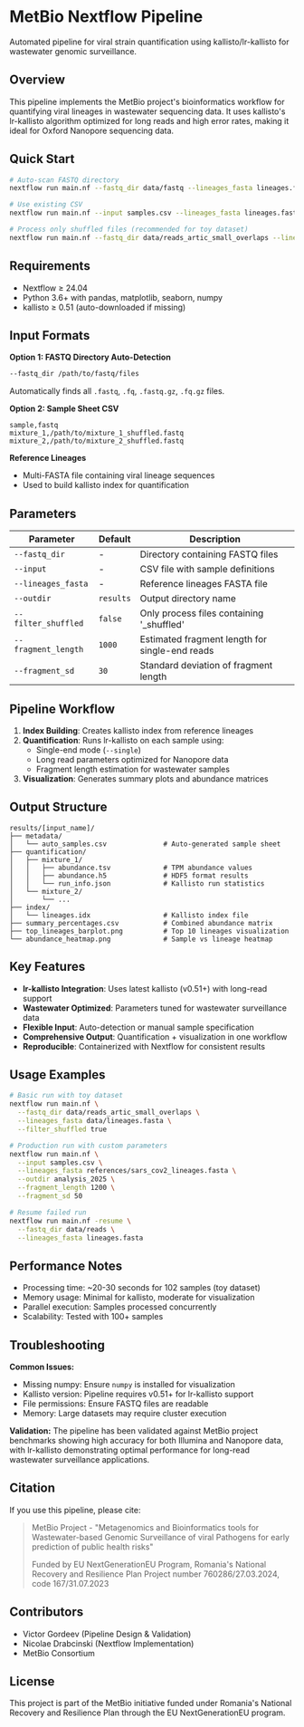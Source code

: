 # MetBio Nextflow Pipeline

Automated pipeline for viral strain quantification using kallisto/lr-kallisto for wastewater genomic surveillance.

## Overview

This pipeline implements the MetBio project's bioinformatics workflow for quantifying viral lineages in wastewater sequencing data. It uses kallisto's lr-kallisto algorithm optimized for long reads and high error rates, making it ideal for Oxford Nanopore sequencing data.

## Quick Start

```bash
# Auto-scan FASTQ directory
nextflow run main.nf --fastq_dir data/fastq --lineages_fasta lineages.fasta

# Use existing CSV
nextflow run main.nf --input samples.csv --lineages_fasta lineages.fasta

# Process only shuffled files (recommended for toy dataset)
nextflow run main.nf --fastq_dir data/reads_artic_small_overlaps --lineages_fasta data/lineages.fasta --filter_shuffled true
```

## Requirements

- Nextflow ≥ 24.04
- Python 3.6+ with pandas, matplotlib, seaborn, numpy
- kallisto ≥ 0.51 (auto-downloaded if missing)

## Input Formats

**Option 1: FASTQ Directory Auto-Detection**
```bash
--fastq_dir /path/to/fastq/files
```
Automatically finds all `.fastq`, `.fq`, `.fastq.gz`, `.fq.gz` files.

**Option 2: Sample Sheet CSV**
```csv
sample,fastq
mixture_1,/path/to/mixture_1_shuffled.fastq
mixture_2,/path/to/mixture_2_shuffled.fastq
```

**Reference Lineages**
- Multi-FASTA file containing viral lineage sequences
- Used to build kallisto index for quantification

## Parameters

| Parameter | Default | Description |
|-----------|---------|-------------|
| `--fastq_dir` | - | Directory containing FASTQ files |
| `--input` | - | CSV file with sample definitions |
| `--lineages_fasta` | - | Reference lineages FASTA file |
| `--outdir` | `results` | Output directory name |
| `--filter_shuffled` | `false` | Only process files containing '_shuffled' |
| `--fragment_length` | `1000` | Estimated fragment length for single-end reads |
| `--fragment_sd` | `30` | Standard deviation of fragment length |

## Pipeline Workflow

1. **Index Building**: Creates kallisto index from reference lineages
2. **Quantification**: Runs lr-kallisto on each sample using:
   - Single-end mode (`--single`)
   - Long read parameters optimized for Nanopore data
   - Fragment length estimation for wastewater samples
3. **Visualization**: Generates summary plots and abundance matrices

## Output Structure

```
results/[input_name]/
├── metadata/
│   └── auto_samples.csv              # Auto-generated sample sheet
├── quantification/
│   ├── mixture_1/
│   │   ├── abundance.tsv             # TPM abundance values
│   │   ├── abundance.h5              # HDF5 format results
│   │   └── run_info.json             # Kallisto run statistics
│   └── mixture_2/
│       └── ...
├── index/
│   └── lineages.idx                  # Kallisto index file
├── summary_percentages.csv           # Combined abundance matrix
├── top_lineages_barplot.png          # Top 10 lineages visualization
└── abundance_heatmap.png             # Sample vs lineage heatmap
```

## Key Features

- **lr-kallisto Integration**: Uses latest kallisto (v0.51+) with long-read support
- **Wastewater Optimized**: Parameters tuned for wastewater surveillance data
- **Flexible Input**: Auto-detection or manual sample specification
- **Comprehensive Output**: Quantification + visualization in one workflow
- **Reproducible**: Containerized with Nextflow for consistent results

## Usage Examples

```bash
# Basic run with toy dataset
nextflow run main.nf \
  --fastq_dir data/reads_artic_small_overlaps \
  --lineages_fasta data/lineages.fasta \
  --filter_shuffled true

# Production run with custom parameters
nextflow run main.nf \
  --input samples.csv \
  --lineages_fasta references/sars_cov2_lineages.fasta \
  --outdir analysis_2025 \
  --fragment_length 1200 \
  --fragment_sd 50

# Resume failed run
nextflow run main.nf -resume \
  --fastq_dir data/reads \
  --lineages_fasta lineages.fasta
```

## Performance Notes

- Processing time: ~20-30 seconds for 102 samples (toy dataset)
- Memory usage: Minimal for kallisto, moderate for visualization
- Parallel execution: Samples processed concurrently
- Scalability: Tested with 100+ samples

## Troubleshooting

**Common Issues:**
- Missing numpy: Ensure `numpy` is installed for visualization
- Kallisto version: Pipeline requires v0.51+ for lr-kallisto support
- File permissions: Ensure FASTQ files are readable
- Memory: Large datasets may require cluster execution

**Validation:**
The pipeline has been validated against MetBio project benchmarks showing high accuracy for both Illumina and Nanopore data, with lr-kallisto demonstrating optimal performance for long-read wastewater surveillance applications.

## Citation

If you use this pipeline, please cite:

> MetBio Project - "Metagenomics and Bioinformatics tools for Wastewater-based Genomic Surveillance of viral Pathogens for early prediction of public health risks"
> 
> Funded by EU NextGenerationEU Program, Romania's National Recovery and Resilience Plan
> Project number 760286/27.03.2024, code 167/31.07.2023

## Contributors

- Victor Gordeev (Pipeline Design & Validation)
- Nicolae Drabcinski (Nextflow Implementation)
- MetBio Consortium

## License

This project is part of the MetBio initiative funded under Romania's National Recovery and Resilience Plan through the EU NextGenerationEU program.
